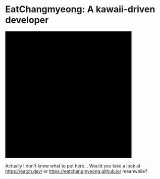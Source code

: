 # EatChangmyeong: A kawaii-driven developer

![](https://github.com/EatChangmyeong/EatChangmyeong/blob/kkyu/ei.gif)

Actually I don't know what to put here... Would you take a look at <https://eatch.dev/> or <https://eatchangmyeong.github.io/> meanwhile?